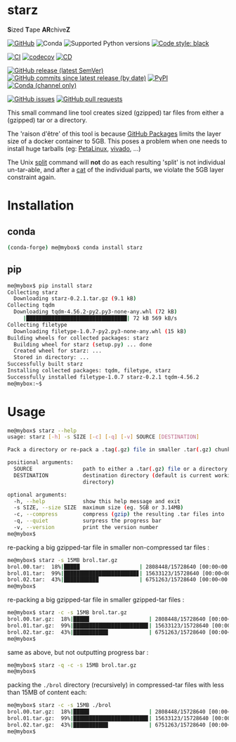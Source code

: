 # starz
**S**ized **T**ape **AR**chive**Z**

[![GitHub](https://img.shields.io/github/license/Semi-ATE/starz?color=black)](https://github.com/Semi-ATE/starz/blob/main/LICENSE) 
![Conda](https://img.shields.io/conda/pn/conda-forge/starz?color=black)
![Supported Python versions](https://img.shields.io/badge/python-%3E%3D3.7-black)
[![Code style: black](https://img.shields.io/badge/code%20style-black-000000.svg)](https://black.readthedocs.io/en/stable/)

[![CI](https://github.com/Semi-ATE/starz/workflows/CI/badge.svg?branch=main)](https://github.com/Semi-ATE/starz/actions?query=workflow%3ACI)
[![codecov](https://codecov.io/gh/Semi-ATE/starz/branch/main/graph/badge.svg)](https://codecov.io/gh/Semi-ATE/starz)
[![CD](https://github.com/Semi-ATE/starz/workflows/CD/badge.svg)](https://github.com/Semi-ATE/starz/actions?query=workflow%3ACD)

[![GitHub release (latest SemVer)](https://img.shields.io/github/v/release/Semi-ATE/starz?color=blue&label=GitHub&sort=semver)](https://github.com/Semi-ATE/starz/releases/latest)
[![GitHub commits since latest release (by date)](https://img.shields.io/github/commits-since/Semi-ATE/starz/latest)](https://github.com/Semi-ATE/starz)
[![PyPI](https://img.shields.io/pypi/v/starz?color=blue&label=PyPI)](https://pypi.org/project/starz/)
[![Conda (channel only)](https://img.shields.io/conda/vn/conda-forge/starz?color=blue&label=conda-forge)](https://anaconda.org/conda-forge/starz)

[![GitHub issues](https://img.shields.io/github/issues/Semi-ATE/starz)](https://github.com/Semi-ATE/starz/issues)
[![GitHub pull requests](https://img.shields.io/github/issues-pr/Semi-ATE/starz)](https://github.com/Semi-ATE/starz/pulls)

This small command line tool creates sized (gzipped) tar files from either a (gzipped) tar or a directory.

The 'raison d'être' of this tool is because [GitHub Packages](https://github.com/features/packages) limits the layer size of a docker container to 5GB.
This poses a problem when one needs to install huge tarballs (eg: [PetaLinux](https://www.xilinx.com/support/download/index.html/content/xilinx/en/downloadNav/embedded-design-tools.html), [vivado](https://www.xilinx.com/support/download.html), ...)

The Unix [split](https://www.man7.org/linux/man-pages/man1/split.1.html) command will **not** do as each resulting 'split' is not individual un-tar-able, and after a [cat](https://www.man7.org/linux/man-pages/man1/cat.1.html) of the individual parts, we violate the 5GB layer constraint again.
 
# Installation

## conda

```sh
(conda-forge) me@mybox$ conda install starz
```

## pip

```sh
me@mybox$ pip install starz
Collecting starz
  Downloading starz-0.2.1.tar.gz (9.1 kB)
Collecting tqdm
  Downloading tqdm-4.56.2-py2.py3-none-any.whl (72 kB)
     |████████████████████████████████| 72 kB 569 kB/s 
Collecting filetype
  Downloading filetype-1.0.7-py2.py3-none-any.whl (15 kB)
Building wheels for collected packages: starz
  Building wheel for starz (setup.py) ... done
  Created wheel for starz: ...
  Stored in directory: ...
Successfully built starz
Installing collected packages: tqdm, filetype, starz
Successfully installed filetype-1.0.7 starz-0.2.1 tqdm-4.56.2
me@mybox:~$ 
```

# Usage

```sh
me@mybox$ starz --help
usage: starz [-h] -s SIZE [-c] [-q] [-v] SOURCE [DESTINATION]

Pack a directory or re-pack a .tag(.gz) file in smaller .tar(.gz) chunks.

positional arguments:
  SOURCE                path to either a .tar(.gz) file or a directory
  DESTINATION           destination directory (default is current working
                        directory)

optional arguments:
  -h, --help            show this help message and exit
  -s SIZE, --size SIZE  maximum size (eg. 5GB or 3.14MB)
  -c, --compress        compress (gzip) the resulting .tar files into .tar.gz
  -q, --quiet           surpress the progress bar
  -v, --version         print the version number
me@mybox$
```

re-packing a big gzipped-tar file in smaller non-compressed tar files :

```sh
me@mybox$ starz -s 15MB brol.tar.gz
brol.00.tar:  18%|█████                   | 2808448/15728640 [00:00<00:00, 30900007.82 Bytes/s]
brol.01.tar:  99%|███████████████████████▊| 15633123/15728640 [00:00<00:00, 223312287.21 Bytes/s]
brol.02.tar:  43%|███████████             | 6751263/15728640 [00:00<00:00, 151304825.55 Bytes/s]
me@mybox$ 
```

re-packing a big gzipped-tar file in smaller gzipped-tar files :

```sh
me@mybox$ starz -c -s 15MB brol.tar.gz
brol.00.tar.gz:  18%|█████                   | 2808448/15728640 [00:00<00:00, 30900007.82 Bytes/s]
brol.01.tar.gz:  99%|███████████████████████▊| 15633123/15728640 [00:00<00:00, 223312287.21 Bytes/s]
brol.02.tar.gz:  43%|███████████             | 6751263/15728640 [00:00<00:00, 151304825.55 Bytes/s]
me@mybox$ 
```

same as above, but not outputting progress bar :

```sh
me@mybox$ starz -q -c -s 15MB brol.tar.gz
me@mybox$ 
```

packing the `./brol` directory (recursively) in compressed-tar files with less than 15MB of content each:

```sh
me@mybox$ starz -c -s 15MB ./brol
brol.00.tar.gz:  18%|█████                   | 2808448/15728640 [00:00<00:00, 30900007.82 Bytes/s]
brol.01.tar.gz:  99%|███████████████████████▊| 15633123/15728640 [00:00<00:00, 223312287.21 Bytes/s]
brol.02.tar.gz:  43%|███████████             | 6751263/15728640 [00:00<00:00, 151304825.55 Bytes/s]
me@mybox$ 
```
